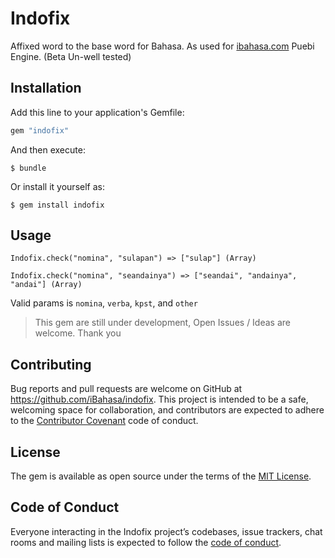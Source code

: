 # Indofix
Affixed word to the base word for Bahasa. As used for [ibahasa.com](https://www.ibahasa.com) Puebi Engine. (Beta Un-well tested)

## Installation

Add this line to your application's Gemfile:

```ruby
gem "indofix"
```

And then execute:

    $ bundle

Or install it yourself as:

    $ gem install indofix

## Usage

```
Indofix.check("nomina", "sulapan") => ["sulap"] (Array)

Indofix.check("nomina", "seandainya") => ["seandai", "andainya", "andai"] (Array)
```
Valid params is `nomina`, `verba`, `kpst`, and `other`

> This gem are still under development, Open Issues / Ideas are welcome. Thank you

## Contributing

Bug reports and pull requests are welcome on GitHub at https://github.com/iBahasa/indofix. This project is intended to be a safe, welcoming space for collaboration, and contributors are expected to adhere to the [Contributor Covenant](http://contributor-covenant.org) code of conduct.

## License

The gem is available as open source under the terms of the [MIT License](https://opensource.org/licenses/MIT).

## Code of Conduct

Everyone interacting in the Indofix project’s codebases, issue trackers, chat rooms and mailing lists is expected to follow the [code of conduct](https://github.com/iBahasa/indofix/blob/master/CODE_OF_CONDUCT.md).
